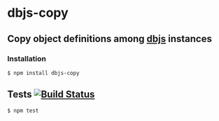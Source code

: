 # dbjs-copy
## Copy object definitions among [dbjs](https://github.com/medikoo/dbjs) instances

### Installation

	$ npm install dbjs-copy

## Tests [![Build Status](https://travis-ci.org/medikoo/dbjs-copy.svg)](https://travis-ci.org/medikoo/dbjs-copy)

	$ npm test

